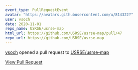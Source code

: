 ```yaml
---
event_type: PullRequestEvent
avatar: "https://avatars.githubusercontent.com/u/814322?"
user: vsoch
date: 2020-11-01
repo_name: USRSE/usrse-map
html_url: https://github.com/USRSE/usrse-map/pull/47
repo_url: https://github.com/USRSE/usrse-map
---
```


<a href='https://github.com/vsoch' target='_blank'>vsoch</a> opened a pull request to <a href='https://github.com/USRSE/usrse-map' target='_blank'>USRSE/usrse-map</a>

<a href='https://github.com/USRSE/usrse-map/pull/47' target='_blank'>View Pull Request</a>
